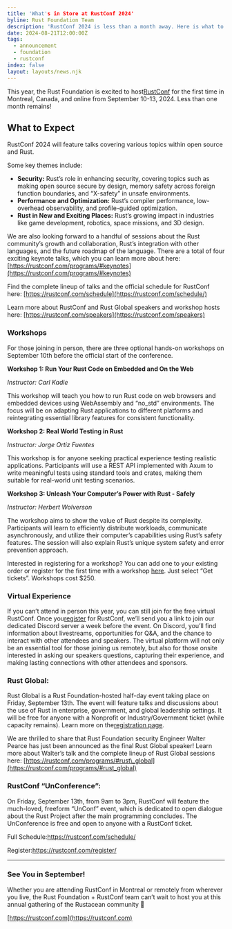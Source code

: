 ```yaml
---
title: 'What's in Store at RustConf 2024'
byline: Rust Foundation Team
description: 'RustConf 2024 is less than a month away. Here is what to expect. '
date: 2024-08-21T12:00:00Z
tags:
  - announcement
  - foundation
  - rustconf
index: false
layout: layouts/news.njk
---
```

This year, the Rust Foundation is excited to host[<u>RustConf</u>](https://rustconf.com/) for the first time in Montreal, Canada, and online from September 10-13, 2024. Less than one month remains!

## What to Expect

RustConf 2024 will feature talks covering various topics within open source and Rust.

Some key themes include:

* **Security:** Rust’s role in enhancing security, covering topics such as making open source secure by design, memory safety across foreign function boundaries, and “X-safety” in unsafe environments.
* **Performance and Optimization:** Rust’s compiler performance, low-overhead observability, and profile-guided optimization.
* **Rust in New and Exciting Places:** Rust’s growing impact in industries like game development, robotics, space missions, and 3D design.

We are also looking forward to a handful of sessions about the Rust community’s growth and collaboration, Rust’s integration with other languages, and the future roadmap of the language. There are a total of four exciting keynote talks, which you can learn more about here: [https://rustconf.com/programs/#keynotes](https://rustconf.com/programs/#keynotes)

Find the complete lineup of talks and the official schedule for RustConf here: [https://rustconf.com/schedule](https://rustconf.com/schedule/)

Learn more about RustConf and Rust Global speakers and workshop hosts here: [https://rustconf.com/speakers](https://rustconf.com/speakers)

### Workshops

For those joining in person, there are three optional hands-on workshops on September 10th before the official start of the conference.

**Workshop 1: Run Your Rust Code on Embedded and On the Web**

*Instructor: Carl Kadie*

This workshop will teach you how to run Rust code on web browsers and embedded devices using WebAssembly and “no\_std” environments. The focus will be on adapting Rust applications to different platforms and reintegrating essential library features for consistent functionality.

**Workshop 2: Real World Testing in Rust**

*Instructor: Jorge Ortiz Fuentes*

This workshop is for anyone seeking practical experience testing realistic applications. Participants will use a REST API implemented with Axum to write meaningful tests using standard tools and crates, making them suitable for real-world unit testing scenarios.

**Workshop 3: Unleash Your Computer’s Power with Rust - Safely**

*Instructor: Herbert Wolverson*

The workshop aims to show the value of Rust despite its complexity. Participants will learn to efficiently distribute workloads, communicate asynchronously, and utilize their computer’s capabilities using Rust’s safety features. The session will also explain Rust’s unique system safety and error prevention approach.

Interested in registering for a workshop? You can add one to your existing order or register for the first time with a workshop [here](https://www.eventbrite.com/e/rustconf-2024-tickets-865842106047). Just select “Get tickets”. Workshops cost $250.

### Virtual Experience

If you can’t attend in person this year, you can still join for the free virtual RustConf. Once you[<u>register</u>](https://rustconf.com/register/) for RustConf, we’ll send you a link to join our dedicated Discord server a week before the event. On Discord, you’ll find information about livestreams, opportunities for Q&A, and the chance to interact with other attendees and speakers. The virtual platform will not only be an essential tool for those joining us remotely, but also for those onsite interested in asking our speakers questions, capturing their experience, and making lasting connections with other attendees and sponsors.

### Rust Global:

Rust Global is a Rust Foundation-hosted half-day event taking place on Friday, September 13th. The event will feature talks and discussions about the use of Rust in enterprise, government, and global leadership settings. It will be free for anyone with a Nonprofit or Industry/Government ticket (while capacity remains). Learn more on the[<u>registration page</u>](https://www.eventbrite.com/e/rustconf-2024-tickets-865842106047?aff=oddtdtcreator).

We are thrilled to share that Rust Foundation security Engineer Walter Pearce has just been announced as the final Rust Global speaker! Learn more about Walter’s talk and the complete lineup of Rust Global sessions here: [https://rustconf.com/programs/#rust\_global](https://rustconf.com/programs/#rust_global)

### RustConf “UnConference”:

On Friday, September 13th, from 9am to 3pm, RustConf will feature the much-loved, freeform “UnConf” event, which is dedicated to open dialogue about the Rust Project after the main programming concludes. The UnConference is free and open to anyone with a RustConf ticket.

Full Schedule:[<u>https://rustconf.com/schedule/</u>](https://rustconf.com/schedule/)

Register:[<u>https://rustconf.com/register/</u>](https://rustconf.com/register/)

---

### See You in September!

Whether you are attending RustConf in Montreal or remotely from wherever you live, the Rust Foundation + RustConf team can’t wait to host you at this annual gathering of the Rustacean community 🦀

[https://rustconf.com](https://rustconf.com)

&nbsp;

&nbsp;

&nbsp;
